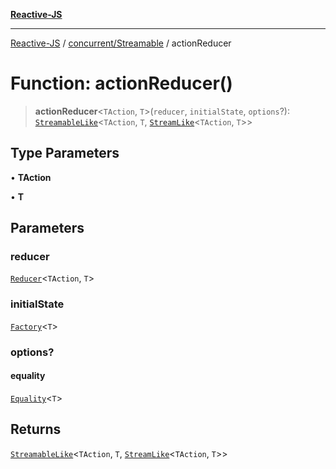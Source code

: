[**Reactive-JS**](../../../README.md)

***

[Reactive-JS](../../../README.md) / [concurrent/Streamable](../README.md) / actionReducer

# Function: actionReducer()

> **actionReducer**\<`TAction`, `T`\>(`reducer`, `initialState`, `options`?): [`StreamableLike`](../../interfaces/StreamableLike.md)\<`TAction`, `T`, [`StreamLike`](../../interfaces/StreamLike.md)\<`TAction`, `T`\>\>

## Type Parameters

• **TAction**

• **T**

## Parameters

### reducer

[`Reducer`](../../../functions/type-aliases/Reducer.md)\<`TAction`, `T`\>

### initialState

[`Factory`](../../../functions/type-aliases/Factory.md)\<`T`\>

### options?

#### equality

[`Equality`](../../../functions/type-aliases/Equality.md)\<`T`\>

## Returns

[`StreamableLike`](../../interfaces/StreamableLike.md)\<`TAction`, `T`, [`StreamLike`](../../interfaces/StreamLike.md)\<`TAction`, `T`\>\>
